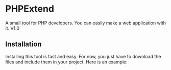 # PHPExtend
A small tool for PHP developers. You can easily make a web application with it. V1.0

## Installation
Installing this tool is fast and easy. For now, you just have to download the files and include them in your project.
Here is an example:
